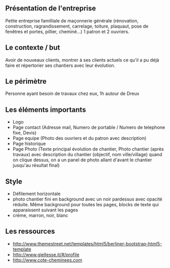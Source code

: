 ## Présentation de l'entreprise
Petite entreprise familliale de maçonnerie générale (rénovation, construction, ragrandissement, carrelage, toiture, plaquaut, pose de fenêtres et portes, pillier, cheminé...) 1 patron et 2 ouvriers.

## Le contexte / but

Avoir de nouveaux clients, montrer à ses clients actuels ce qu'il a pu déjà faire et répertorier ses chantiers avec leur évolution.


## Le périmètre

Personne ayant besoin de travaux chez eux, 1h autour de Dreux


## Les éléments importants

* Logo
* Page contact (Adresse mail, Numero de portable / Numero de telephone fixe, Devis)
* Page equipe (Photo des ouvriers et du patron avec description)
* Page historique
* Page Photo (Texte principal évolution de chantier, Photo chantier (après travaux) avec description du chantier (objectif, nom ville/village) quand on clique dessus, on a un panel de photo allant d'avant le chantier jusqu'au résultat final)

## Style

* Défilement horizontale
* photo chantier fini en background avec un noir pardessus avec opacité réduite. Même background pour toutes les pages, blocks de texte qui apparaissent suivant les pages
* crème, marron, noir, blanc


## Les ressources

* http://www.themestreet.net/templates/html5/berliner-bootstrap-html5-template
* http://www.giellesse.it/#/profile
* http://www.cote-cheminees.com
